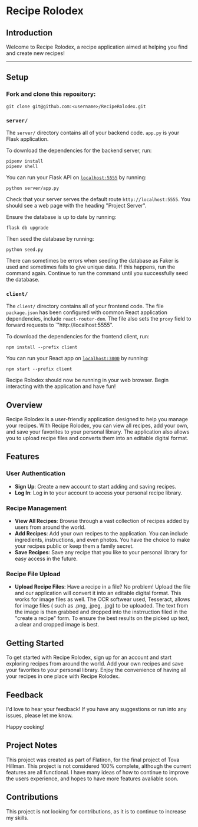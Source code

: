 # Recipe Rolodex


## Introduction

Welcome to Recipe Rolodex, a recipe application aimed at helping you find and create new recipes! 

---
## Setup

### Fork and clone this repository:
```console
git clone git@github.com:<username>/RecipeRolodex.git
```

### `server/`

The `server/` directory contains all of your backend code.
`app.py` is your Flask application.

To download the dependencies for the backend server, run:

```console
pipenv install
pipenv shell
```

You can run your Flask API on [`localhost:5555`](http://localhost:5555) by
running:

```console
python server/app.py
```

Check that your server serves the default route `http://localhost:5555`. You
should see a web page with the heading "Project Server".

Ensure the database is up to date by running:
```console
flask db upgrade
```

Then seed the database by running:
```console
python seed.py
```

There can sometimes be errors when seeding the database as Faker is used and sometimes fails to give unique data. If this happens, run the command again. Continue to run the command until you successfully seed the database. 


### `client/`

The `client/` directory contains all of your frontend code. The file
`package.json` has been configured with common React application dependencies,
include `react-router-dom`. The file also sets the `proxy` field to forward
requests to `"http://localhost:5555". 

To download the dependencies for the frontend client, run:

```console
npm install --prefix client
```

You can run your React app on [`localhost:3000`](http://localhost:3000) by
running:

```
npm start --prefix client
```

Recipe Rolodex should now be running in your web browser. Begin interacting with the application and have fun!

### 

## Overview
Recipe Rolodex is a user-friendly application designed to help you manage your recipes. 
With Recipe Rolodex, you can view all recipes, add your own, and save your favorites to your personal library. 
The application also allows you to upload recipe files and converts them into an editable digital format.

## Features

### User Authentication
- **Sign Up**: Create a new account to start adding and saving recipes.
- **Log In**: Log in to your account to access your personal recipe library.

### Recipe Management
- **View All Recipes**: Browse through a vast collection of recipes added by users from around the world.
- **Add Recipes**: Add your own recipes to the application. You can include ingredients, instructions, and even photos. You have the choice to make your recipes public or keep them a family secret.
- **Save Recipes**: Save any recipe that you like to your personal library for easy access in the future.

### Recipe File Upload
- **Upload Recipe Files**: Have a recipe in a file? No problem! Upload the file and our application will convert it into an editable digital format. This works for image files as well. The OCR softwear used, Tesseract, allows for image files ( such as .png, .jpeg, .jpg) to be uploaded. The text from the image is then grabbed and dropped into the instrruction filed in the "create a recipe" form. To ensure the best results on the picked up text, a clear and cropped image is best.   

## Getting Started
To get started with Recipe Rolodex, sign up for an account and start exploring recipes from around the world. 
Add your own recipes and save your favorites to your personal library. Enjoy the convenience of having all your recipes in one place with Recipe Rolodex.

## Feedback
I'd love to hear your feedback! If you have any suggestions or run into any issues, please let me know.

Happy cooking!

## Project Notes
This project was created as part of Flatiron, for the final project of Tova Hillman. This project is not considered 100% complete, although the current features are all functional. I have many ideas of how to continue to improve the users experience, and hopes to have more features avaliable soon.

## Contributions
This project is not looking for contributions, as it is to continue to increase my skills. 